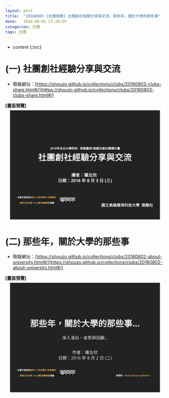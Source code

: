 ```yaml
---
layout: post
title:  "20160803 [社團相關] 社團創社經驗分享與交流、那些年，關於大學的那些事"
date:   2016-08-02 17:20:59
categories: 社團
tags: 社團
---
```



* content
{:toc}


# (一) 社團創社經驗分享與交流
* 簡報網址：[https://shouzo.github.io/collections/clubs/20160803-clubs-share.html#/](https://shouzo.github.io/collections/clubs/20160803-clubs-share.html#/)

**[畫面預覽]**
![](/assets/20160803/clubs.jpg)




# (二) 那些年，關於大學的那些事
* 簡報網址：[https://shouzo.github.io/collections/clubs/20160802-about-university.html#/](https://shouzo.github.io/collections/clubs/20160802-about-university.html#/)

**[畫面預覽]**
![](/assets/20160803/university.jpg)